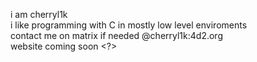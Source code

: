 i am cherryl1k \
i like programming with C in mostly low level enviroments \
contact me on matrix if needed @cherryl1k:4d2.org \
website coming soon <?>
